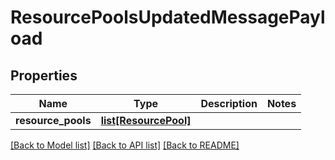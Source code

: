 # ResourcePoolsUpdatedMessagePayload

## Properties
Name | Type | Description | Notes
------------ | ------------- | ------------- | -------------
**resource_pools** | [**list[ResourcePool]**](ResourcePool.md) |  | 

[[Back to Model list]](../README.md#documentation-for-models) [[Back to API list]](../README.md#documentation-for-api-endpoints) [[Back to README]](../README.md)



